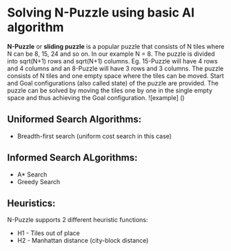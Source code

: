 # Solving N-Puzzle using basic AI algorithm

**N-Puzzle** or **sliding puzzle** is a popular puzzle that consists of N tiles where N can be 8, 15, 24 and so on. In our example N = 8. The puzzle is divided into sqrt(N+1) rows and sqrt(N+1) columns. Eg. 15-Puzzle will have 4 rows and 4 columns and an 8-Puzzle will have 3 rows and 3 columns. The puzzle consists of N tiles and one empty space where the tiles can be moved. Start and Goal configurations (also called state) of the puzzle are provided. The puzzle can be solved by moving the tiles one by one in the single empty space and thus achieving the Goal configuration.
![example] ()

## Uniformed Search Algorithms:
* Breadth-first search (uniform cost search in this case)

## Informed Search ALgorithms:
* A* Search
* Greedy Search 

## Heuristics:
N-Puzzle supports 2 different heuristic functions:
* H1 - Tiles out of place
* H2 - Manhattan distance (city-block distance)

